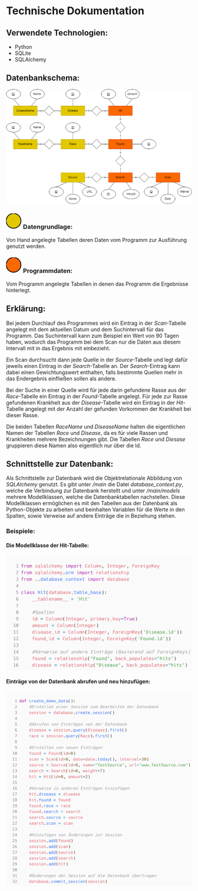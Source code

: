 # Technische Dokumentation

## Verwendete Technologien:
<ul>
    <li>Python</li>
    <li>SQLite</li>
    <li>SQLAlchemy</li>
</ul>

## Datenbankschema:

![Datenbankschema](Bilder/Datenbank_Entwurf_Englisch_2.png)

### ![circle](Bilder/circle.svg) Datengrundlage:
Von Hand angelegte Tabellen deren Daten vom Programm zur Ausführung genutzt werden.

### ![circle](Bilder/circle2.svg) Programmdaten:
Vom Programm angelegte Tabellen in denen das Programm die Ergebnisse hinterlegt.

## Erklärung:
Bei jedem Durchlauf des Programmes wird ein Eintrag in der <em>Scan</em>-Tabelle angelegt mit dem
aktuellen Datum und dem Suchintervall für das Programm. Das Suchintervall kann zum Beispiel ein
Wert von 90 Tagen haben, wodurch das Programm bei dem Scan nur die Daten aus diesem Intervall
mit in das Ergebnis mit einbezieht.<br>

Ein Scan durchsucht dann jede Quelle in der <em>Source</em>-Tabelle und legt dafür jeweils einen Eintrag in der
<em>Search</em>-Tabelle an. Der <em>Search</em>-Eintrag kann dabei einen Gewichtungswert enthalten, falls bestimmte
Quellen mehr in das Endergebnis einfließen sollen als andere.<br>

Bei der Suche in einer Quelle wird für jede darin gefundene Rasse aus der <em>Race</em>-Tabelle ein Eintrag in
der <em>Found</em>-Tabelle angelegt. Für jede zur Rasse gefundenen Krankheit aus der <em>Disease</em>-Tabelle wird
ein Eintrag in der <em>Hit</em>-Tabelle angelegt mit der Anzahl der gefunden Vorkommen der Krankheit bei
dieser Rasse.<br>

Die beiden Tabellen <em>RaceName</em> und <em>DiseaseName</em> halten die eigentlichen Namen der Tabellen <em>Race</em> und <em>Disease</em>, da es für viele Rassen und Krankheiten mehrere Bezeichnungen gibt. Die Tabellen <em>Race</em> und <em>Diesase</em> gruppieren diese Namen also eigentlich nur über die Id.

## Schnittstelle zur Datenbank:
Als Schnittstelle zur Datenbank wird die Objektrelationale Abbildung von <em>SQLAlchemy</em> genutzt. Es gibt
unter <em>/main</em> die Datei <em>database_context.py</em>, welche die Verbindung zur Datenbank herstellt und
unter <em>/main/models</em> mehrere Modellklassen, welche die Datenbanktabellen nachstellen. Diese
Modellklassen ermöglichen es mit den Tabellen aus der Datenbank als Python-Objekte zu arbeiten
und beinhalten Variablen für die Werte in den Spalten, sowie Verweise auf andere Einträge die in
Beziehung stehen.

### Beispiele:
#### Die Modellklasse der Hit-Tabelle:
![Modellklasse](Bilder/Modellklasse_Hit.png)

#### Einträge von der Datenbank abrufen und neu hinzufügen:
![Datenbank](Bilder/Datenbank_Demo_Daten.png)
